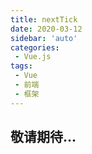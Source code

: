 ```yaml
---
title: nextTick
date: 2020-03-12
sidebar: 'auto'
categories:
 - Vue.js
tags:
 - Vue
 - 前端
 - 框架
---
```


##  敬请期待...

